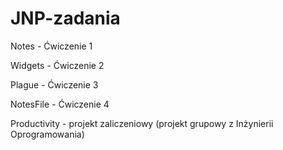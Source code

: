 # JNP-zadania

Notes - Ćwiczenie 1

Widgets - Ćwiczenie 2

Plague - Ćwiczenie 3

NotesFile - Ćwiczenie 4

Productivity - projekt zaliczeniowy (projekt grupowy z Inżynierii Oprogramowania)
